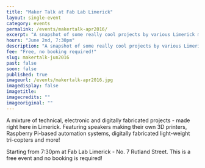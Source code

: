 ```yaml
---
title: "Maker Talk at Fab Lab Limerick"
layout: single-event
category: events
permalink: /events/makertalk-apr2016/
excerpt: "A snapshot of some really cool projects by various Limerick makers."
hours: "June 2nd, 7:30pm"
description: "A snapshot of some really cool projects by various Limerick makers."
fee: "Free, no booking required!"
slug: makertalk-jun2016
past: false
soon: false
published: true
imageurl: /events/makertalk-apr2016.jpg
imagedisplay: false
imagetitle: 
imagecredits: ""
imageoriginal: ""
---
```


A mixture of technical, electronic and digitally fabricated projects - made right here in Limerick. Featuring speakers making their own 3D printers, Raspberry Pi-based automation systems, digitally fabricated light-weight tri-copters and more!

Starting from 7:30pm at Fab Lab Limerick - No. 7 Rutland Street.
This is a free event and no booking is required!
